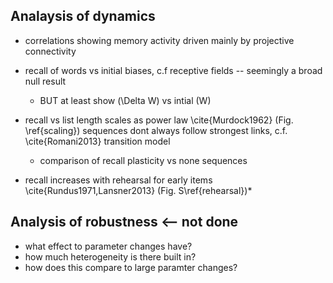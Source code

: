 ## Analaysis of dynamics

* correlations showing memory activity driven mainly by projective connectivity

* recall of words vs initial biases, c.f receptive fields -- seemingly a broad null result
   * BUT at least show \(\Delta W\) vs intial \(W\) 

* recall vs list length scales as power law \cite{Murdock1962} (Fig. \ref{scaling})
sequences dont always follow strongest links, c.f. \cite{Romani2013} transition model
    - comparison of recall plasticity vs none sequences


* recall increases with rehearsal for early items \cite{Rundus1971,Lansner2013} (Fig. S\ref{rehearsal})* 

## Analysis of robustness <-- not done

* what effect to parameter changes have?
 * how much heterogeneity is there built in?
 * how does this compare to large paramter changes?